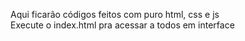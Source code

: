 Aqui ficarão códigos feitos com puro html, css e js <br>
Execute o index.html pra acessar a todos em interface
